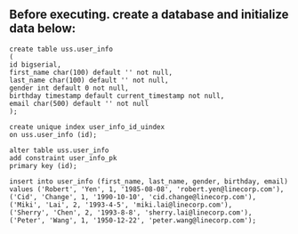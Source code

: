 ## Before executing. create a database and initialize data below:

    create table uss.user_info
    (
    id bigserial,
    first_name char(100) default '' not null,
    last_name char(100) default '' not null,
    gender int default 0 not null,
    birthday timestamp default current_timestamp not null,
    email char(500) default '' not null
    );
    
    create unique index user_info_id_uindex
    on uss.user_info (id);
    
    alter table uss.user_info
    add constraint user_info_pk
    primary key (id);
    
    insert into user_info (first_name, last_name, gender, birthday, email)
    values ('Robert', 'Yen', 1, '1985-08-08', 'robert.yen@linecorp.com'),
    ('Cid', 'Change', 1, '1990-10-10', 'cid.change@linecorp.com'),
    ('Miki', 'Lai', 2, '1993-4-5', 'miki.lai@linecorp.com'),
    ('Sherry', 'Chen', 2, '1993-8-8', 'sherry.lai@linecorp.com'),
    ('Peter', 'Wang', 1, '1950-12-22', 'peter.wang@linecorp.com');